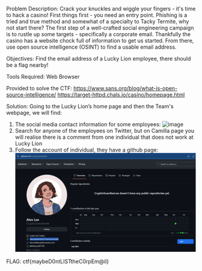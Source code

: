 Problem Description:
Crack your knuckles and wiggle your fingers - it's time to hack a casino! First things first - you need an entry point. Phishing is a tried and true method and somewhat of a specialty to Tacky Termite, why not start there?
The first step of a well-crafted social engineering campaign is to rustle up some targets - specifically a corporate email. Thankfully the casino has a website chock full of information to get us started. From there, use open source intelligence (OSINT) to find a usable email address.

Objectives:
Find the email address of a Lucky Lion employee, there should be a flag nearby!

Tools Required:
Web Browser

Provided to solve the CTF:
https://www.sans.org/blog/what-is-open-source-intelligence/
https://target-httpd.chals.io/casino/homepage.html

Solution:
Going to the Lucky Lion’s home page and then the Team's webpage, we will find:
1. The social media contact information for some employees: ![image](https://github.com/thinksecurenow/CTF-Writeups/blob/main/WiCyS%202024/Offense/Images/O1%20-%20Find%20Your%20Targets.png)
2. Search for anyone of the employees on Twitter, but on Camilla page you will realise there is a comment from one individual that does not work at Lucky Lion
3. Follow the account of individual, they have a github page: ![image](https://github.com/thinksecurenow/CTF-Writeups/blob/main/WiCyS%202024/Offense/Images/O1%20-%20Find%20Your%20Targets%20(2).png)

FLAG: ctf{maybeD0ntLISTtheC0rpEm@il}
